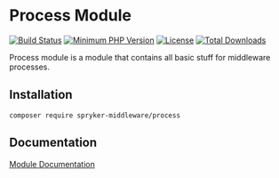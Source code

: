 # Process Module

[![Build Status](https://travis-ci.org/spryker-middleware/process.svg?branch=master)](https://travis-ci.org/spryker-middleware/process)
[![Minimum PHP Version](https://img.shields.io/badge/php-%3E%3D%207.2-8892BF.svg)](https://php.net/)
[![License](https://poser.pugx.org/spryker-middleware/process/license.svg)](https://packagist.org/packages/spryker-middleware/process)
[![Total Downloads](https://poser.pugx.org/spryker-middleware/process/d/total.svg)](https://packagist.org/packages/spryker-middleware/process)

Process module is a module that contains all basic stuff for middleware processes.

## Installation

```
composer require spryker-middleware/process
```

## Documentation
[Module Documentation](https://documentation.spryker.com/spryker-middleware.htm)
